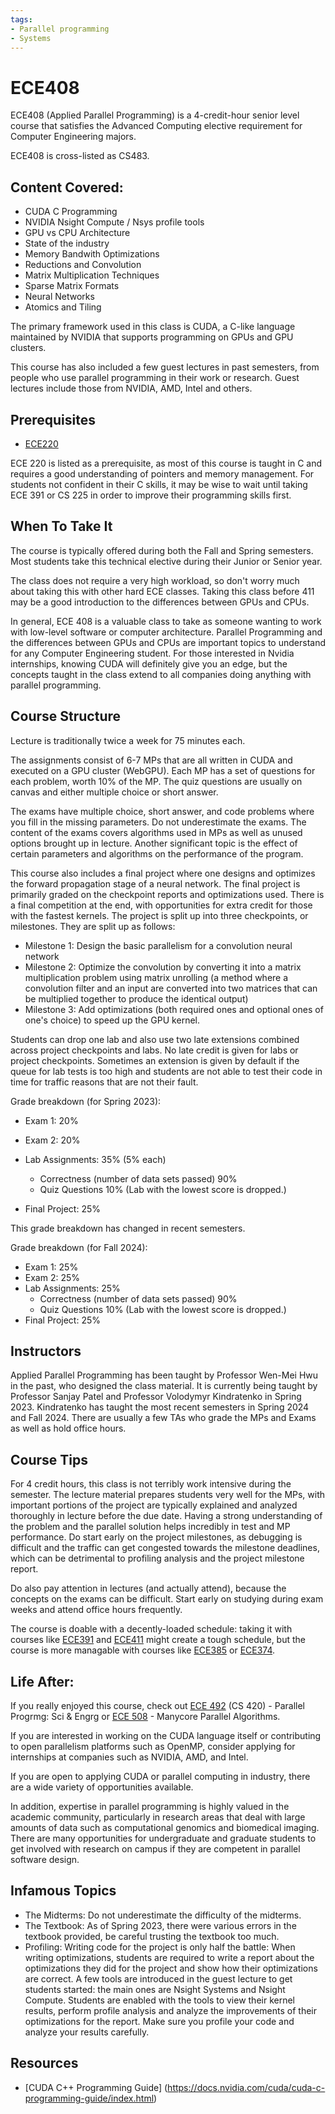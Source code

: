 ```yaml
---
tags:
- Parallel programming
- Systems
---
```

# ECE408

ECE408 (Applied Parallel Programming) is a 4-credit-hour senior level course that satisfies the Advanced Computing elective requirement for Computer Engineering majors.

ECE408 is cross-listed as CS483.

## Content Covered:

- CUDA C Programming
- NVIDIA Nsight Compute / Nsys profile tools
- GPU vs CPU Architecture
- State of the industry
- Memory Bandwith Optimizations
- Reductions and Convolution
- Matrix Multiplication Techniques
- Sparse Matrix Formats
- Neural Networks
- Atomics and Tiling


The primary framework used in this class is CUDA, a C-like language maintained by NVIDIA that supports programming on GPUs and GPU clusters.

This course has also included a few guest lectures in past semesters, from people who use parallel programming in their work or research. Guest lectures include those from NVIDIA, AMD, Intel and others.

## Prerequisites

- [ECE220](ECE220.md)

ECE 220 is listed as a prerequisite, as most of this course is taught in C and requires a good understanding of pointers and memory management. For students not confident in their C skills, it may be wise to wait until taking ECE 391 or CS 225 in order to improve their programming skills first.

## When To Take It

The course is typically offered during both the Fall and Spring semesters. Most students take this technical elective during their Junior or Senior year.

The class does not require a very high workload, so don't worry much about taking this with other hard ECE classes. Taking this class before 411 may be a good introduction to the differences between GPUs and CPUs.

In general, ECE 408 is a valuable class to take as someone wanting to work with low-level software or computer architecture. Parallel Programming and the differences between GPUs and CPUs are important topics to understand for any Computer Engineering student. For those interested in Nvidia internships, knowing CUDA will definitely give you an edge, but the concepts taught in the class extend to all companies doing anything with parallel programming.

## Course Structure

Lecture is traditionally twice a week for 75 minutes each.

The assignments consist of 6-7 MPs that are all written in CUDA and executed on a GPU cluster (WebGPU). Each MP has a set of questions for each problem, worth 10% of the MP. The quiz questions are usually on canvas and either multiple choice or short answer.

The exams have multiple choice, short answer, and code problems where you fill in the missing parameters. Do not underestimate the exams. The content of the exams covers algorithms used in MPs as well as unused options brought up in lecture. Another significant topic is the effect of certain parameters and algorithms on the performance of the program.

This course also includes a final project where one designs and optimizes the forward propagation stage of a neural network. The final project is primarily graded on the checkpoint reports and optimizations used. There is a final competition at the end, with opportunities for extra credit for those with the fastest kernels. The project is split up into three checkpoints, or milestones. They are split up as follows:

- Milestone 1: Design the basic parallelism for a convolution neural network
- Milestone 2: Optimize the convolution by converting it into a matrix multiplication problem using matrix unrolling (a method where a convolution filter and an input are converted into two matrices that can be multiplied together to produce the identical output)
- Milestone 3: Add optimizations (both required ones and optional ones of one's choice) to speed up the GPU kernel.

Students can drop one lab and also use two late extensions combined across project checkpoints and labs. No late credit is given for labs or project checkpoints. Sometimes an extension is given by default if the queue for lab tests is too high and students are not able to test their code in time for traffic reasons that are not their fault. 

Grade breakdown (for Spring 2023):

- Exam 1: 20%
- Exam 2: 20%
- Lab Assignments: 35% (5% each)
  - Correctness (number of data sets passed) 90%
  - Quiz Questions 10%
(Lab with the lowest score is dropped.)

- Final Project: 25%

This grade breakdown has changed in recent semesters.

Grade breakdown (for Fall 2024):

- Exam 1: 25%
- Exam 2: 25%
- Lab Assignments: 25%
  - Correctness (number of data sets passed) 90%
  - Quiz Questions 10%
  (Lab with the lowest score is dropped.)
- Final Project: 25%
## Instructors

Applied Parallel Programming has been taught by Professor Wen-Mei Hwu in the past, who designed the class material. It is currently being taught by Professor Sanjay Patel and Professor Volodymyr Kindratenko in Spring 2023. Kindratenko has taught the most recent semesters in Spring 2024 and Fall 2024. There are usually a few TAs who grade the MPs and Exams as well as hold office hours.

## Course Tips

For 4 credit hours, this class is not terribly work intensive during the semester. The lecture material prepares students very well for the MPs, with important portions of the project are typically explained and analyzed thoroughly in lecture before the due date. Having a strong understanding of the problem and the parallel solution helps incredibly in test and MP performance. Do start early on the project milestones, as debugging is difficult and the traffic can get congested towards the milestone deadlines, which can be detrimental to profiling analysis and the project milestone report.

Do also pay attention in lectures (and actually attend), because the concepts on the exams can be difficult. Start early on studying during exam weeks and attend office hours frequently.

The course is doable with a decently-loaded schedule: taking it with courses like [ECE391](ECE391.md) and [ECE411](ECE411.md) might create a tough schedule, but the course is more managable with courses like [ECE385](ECE385.md) or [ECE374](ECE374B.md).

## Life After:

If you really enjoyed this course, check out [ECE 492](../ECE%20Course%20Offerings/ECE492.md) (CS 420) - Parallel Progrmg: Sci & Engrg or [ECE 508](../ECE%20Course%20Offerings/ECE508.md) - Manycore Parallel Algorithms.

If you are interested in working on the CUDA language itself or contributing to open parallelism platforms such as OpenMP, consider applying for internships at companies such as NVIDIA, AMD, and Intel.

If you are open to applying CUDA or parallel computing in industry, there are a wide variety of opportunities available.

In addition, expertise in parallel programming is highly valued in the academic community, particularly in research areas that deal with large amounts of data such as computational genomics and biomedical imaging. There are many opportunities for undergraduate and graduate students to get involved with research on campus if they are competent in parallel software design.

## Infamous Topics

- The Midterms: Do not underestimate the difficulty of the midterms.
- The Textbook: As of Spring 2023, there were various errors in the textbook provided, be careful trusting the textbook too much.
- Profiling: Writing code for the project is only half the battle: When writing optimizations, students are required to write a report about the optimizations they did for the project and show how their optimizations are correct. A few tools are introduced in the guest lecture to get students started: the main ones are Nsight Systems and Nsight Compute. Students are enabled with the tools to view their kernel results, perform profile analysis and analyze the improvements of their optimizations for the report. Make sure you profile your code and analyze your results carefully. 
## Resources
- [CUDA C++ Programming Guide] (https://docs.nvidia.com/cuda/cuda-c-programming-guide/index.html)
